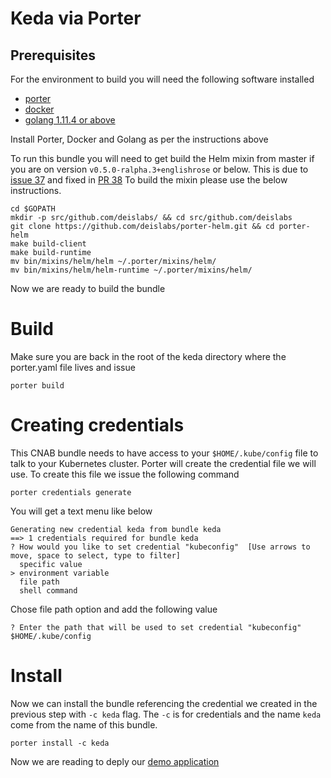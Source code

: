 # Keda via Porter

## Prerequisites
For the environment to build you will need the following software installed
 - [porter](https://porter.sh/)
 - [docker](https://www.docker.com/)
 - [golang 1.11.4 or above](https://golang.org/)

Install Porter, Docker and Golang as per the instructions above 

To run this bundle you will need to get build the Helm mixin from master if you are on version `v0.5.0-ralpha.3+englishrose` or below. This is due to [issue 37](https://github.com/deislabs/porter-helm/issues/37) and fixed in [PR 38](https://github.com/deislabs/porter-helm/pull/38) To build the mixin please use the below instructions.

```
cd $GOPATH
mkdir -p src/github.com/deislabs/ && cd src/github.com/deislabs
git clone https://github.com/deislabs/porter-helm.git && cd porter-helm
make build-client
make build-runtime 
mv bin/mixins/helm/helm ~/.porter/mixins/helm/
mv bin/mixins/helm/helm-runtime ~/.porter/mixins/helm/
```

Now we are ready to build the bundle

# Build

Make sure you are back in the root of the keda directory where the porter.yaml file lives and issue 

```
porter build
```

# Creating credentials
This CNAB bundle needs to have access to your `$HOME/.kube/config` file to talk to your Kubernetes cluster. Porter will create the credential file we will use. To create this file we issue the following command  
```
porter credentials generate
```

You will get a text menu like below
```
Generating new credential keda from bundle keda
==> 1 credentials required for bundle keda
? How would you like to set credential "kubeconfig"  [Use arrows to move, space to select, type to filter]
  specific value
> environment variable
  file path
  shell command
```

Chose file path option and add the following value
```
? Enter the path that will be used to set credential "kubeconfig" $HOME/.kube/config
```

# Install
Now we can install the bundle referencing the credential we created in the previous step with `-c keda` flag. The `-c` is for credentials and the name `keda` come from the name of this bundle.

```
porter install -c keda
```

Now we are reading to deply our [demo application](../demo/README.md)
